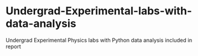 # Undergrad-Experimental-labs-with-data-analysis
Undergrad Experimental Physics labs with Python data analysis included in report
